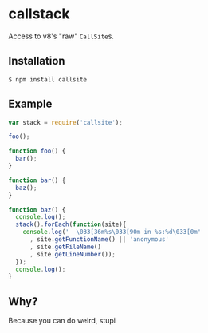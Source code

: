 # callstack

  Access to v8's "raw" `CallSite`s.

## Installation

    $ npm install callsite

## Example

```js
var stack = require('callsite');

foo();

function foo() {
  bar();
}

function bar() {
  baz();
}

function baz() {
  console.log();
  stack().forEach(function(site){
    console.log('  \033[36m%s\033[90m in %s:%d\033[0m'
      , site.getFunctionName() || 'anonymous'
      , site.getFileName()
      , site.getLineNumber());
  });
  console.log();
}
```

## Why?

  Because you can do weird, stupi